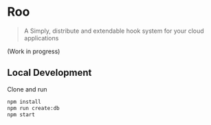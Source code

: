 # Roo
> A Simply, distribute and extendable hook system for your cloud applications

(Work in progress)

## Local Development

Clone and run

```bash
npm install
npm run create:db
npm start
```